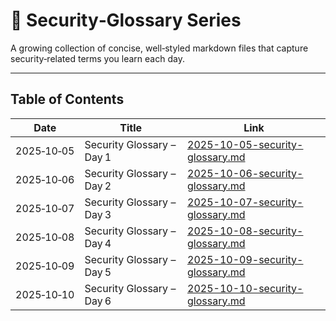 # 📖 Security‑Glossary Series

A growing collection of concise, well‑styled markdown files that capture security‑related terms you learn each day.

---

## Table of Contents

| Date       | Title                     | Link |
|------------|---------------------------|------|
| 2025‑10‑05 | Security Glossary – Day 1 | [2025-10-05-security-glossary.md](Security‑Glossary/2025-10-05-security-glossary.md) |
| 2025‑10‑06 | Security Glossary – Day 2 | [2025-10-06-security-glossary.md](Security‑Glossary/2025-10-06-security-glossary.md) |
| 2025‑10‑07 | Security Glossary – Day 3 | [2025-10-07-security-glossary.md](Security‑Glossary/2025-10-07-security-glossary.md) |
| 2025‑10‑08 | Security Glossary – Day 4 | [2025-10-08-security-glossary.md](Security‑Glossary/2025-10-08-security-glossary.md) |
| 2025‑10‑09 | Security Glossary – Day 5 | [2025-10-09-security-glossary.md](Security‑Glossary/2025-10-09-security-glossary.md) |
| 2025‑10‑10 | Security Glossary – Day 6 | [2025-10-10-security-glossary.md](Security‑Glossary/2025-10-10-security-glossary.md) |